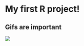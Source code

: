 # My first R project!
## Gifs are important
![](https://media.giphy.com/media/xT9IgrNBmDXi6Z0YoM/giphy.gif)